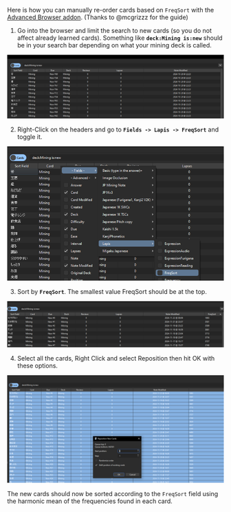 Here is how you can manually re-order cards based on `FreqSort` with the [Advanced Browser addon](https://ankiweb.net/shared/info/874215009). (Thanks to @mcgrizzz for the guide)

1. Go into the browser and limit the search to new cards (so you do not affect already learned cards). Something like **`deck:Mining is:new`** should be in your search bar depending on what your mining deck is called.
 
 ![The browser](../assets/browser.png)
 
2. Right-Click on the headers and go to **`Fields -> Lapis -> FreqSort`** and toggle it.
 
  ![Toggling FreqSort](../assets/freqsort.png)
 
3. Sort by **`FreqSort`**. The smallest value FreqSort should be at the top.
 
  ![The new cards to sort](../assets/newcards.png)
 
4. Select all the cards, Right Click and select Reposition then hit OK with these options.
 
  ![Manually re-ordering the cards](../assets/reordering.png)

The new cards should now be sorted according to the `FreqSort` field using the harmonic mean of the frequencies found in each card.
